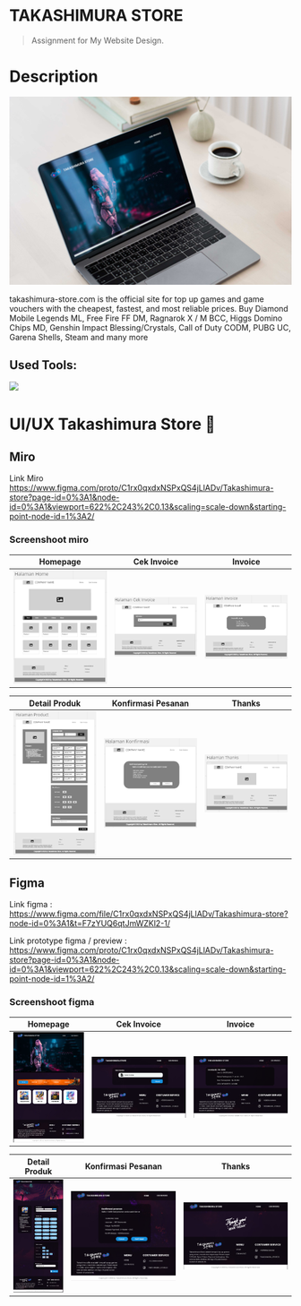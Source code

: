 # TAKASHIMURA STORE

> Assignment for My Website Design.

# Description

![mockup](assets/mockup-1.jpg)

takashimura-store.com is the official site for top up games and game vouchers with the cheapest, fastest, and most reliable prices. Buy Diamond Mobile Legends ML, Free Fire FF DM, Ragnarok X / M BCC, Higgs Domino Chips MD, Genshin Impact Blessing/Crystals, Call of Duty CODM, PUBG UC, Garena Shells, Steam and many more

## Used Tools:

[![](https://skillicons.dev/icons?i=git,github,vscode,figma,html,css,javascript)]()

# UI/UX Takashimura Store 🎨

## Miro

Link Miro <https://www.figma.com/proto/C1rx0qxdxNSPxQS4jLlADv/Takashimura-store?page-id=0%3A1&node-id=0%3A1&viewport=622%2C243%2C0.13&scaling=scale-down&starting-point-node-id=1%3A2/>

### Screenshoot miro

|             **Homepage**              |                       **Cek Invoice**                       |                     **Invoice**                     |
| :-----------------------------------: | :---------------------------------------------------------: | :-------------------------------------------------: |
| ![Home](/assets/miro-mockup/home.png) | ![cek invoice](/assets/miro-mockup/halaman-cek-invoice.png) | ![invoice](/assets/miro-mockup/halaman-invoice.png) |

|                        **Detail Produk**                        |                      **Konfirmasi Pesanan**                       |                    **Thanks**                     |
| :-------------------------------------------------------------: | :---------------------------------------------------------------: | :-----------------------------------------------: |
| ![detail produk](/assets/miro-mockup/halaman-detail-produk.png) | ![konfirmasi pesanan](/assets/miro-mockup/halaman-konfirmasi.png) | ![thanks](/assets/miro-mockup/halaman-thanks.png) |

## Figma

Link figma : <https://www.figma.com/file/C1rx0qxdxNSPxQS4jLlADv/Takashimura-store?node-id=0%3A1&t=F7zYUQ6qtJmWZKl2-1/>

Link prototype figma / preview : <https://www.figma.com/proto/C1rx0qxdxNSPxQS4jLlADv/Takashimura-store?page-id=0%3A1&node-id=0%3A1&viewport=622%2C243%2C0.13&scaling=scale-down&starting-point-node-id=1%3A2/>

### Screenshoot figma

|                  **Homepage**                  |                       **Cek Invoice**                        |                     **Invoice**                      |
| :--------------------------------------------: | :----------------------------------------------------------: | :--------------------------------------------------: |
| ![Home](/assets/figma-mockup/halaman-home.png) | ![cek invoice](/assets/figma-mockup/halaman-cek-invoice.png) | ![invoice](/assets/figma-mockup/halaman-invoice.png) |

|                        **Detail Produk**                         |                       **Konfirmasi Pesanan**                       |                     **Thanks**                     |
| :--------------------------------------------------------------: | :----------------------------------------------------------------: | :------------------------------------------------: |
| ![detail produk](/assets/figma-mockup/halaman-detail-produk.png) | ![konfirmasi pesanan](/assets/figma-mockup/halaman-konfirmasi.png) | ![thanks](/assets/figma-mockup/halaman-thanks.png) |
